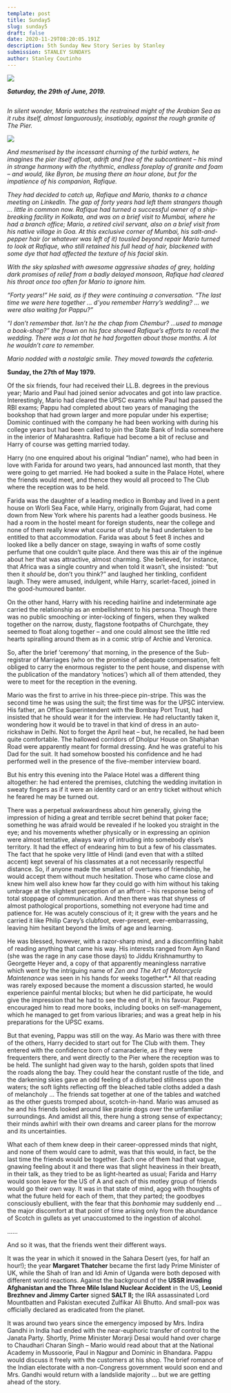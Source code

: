 ```yaml
---
template: post
title: Sunday5
slug: sunday5
draft: false
date: 2020-11-29T08:20:05.191Z
description: 5th Sunday New Story Series by Stanley
submission: STANLEY SUNDAYS
author: Stanley Coutinho
---
```

![](/media/eugene-chystiakov-wcmyslw5rom-unsplash.jpeg)

***Saturday, the 29th of June, 2019.***

![]()

*In silent wonder, Mario watches the restrained might of the Arabian Sea as it rubs itself, almost languorously, insatiably, against the rough granite of The Pier.* 

![](/media/chapter-1.jpg)

*And mesmerised by the incessant churning of the turbid waters, he imagines the pier itself afloat, adrift and free of the subcontinent – his mind in strange harmony with the rhythmic, endless foreplay of granite and foam – and would, like Byron, be musing there an hour alone, but for the impatience of his companion, Rafique.*

*They had decided to catch up, Rafique and Mario, thanks to a chance meeting on LinkedIn. The gap of forty years had left them strangers though … little in common now. Rafique had turned a successful owner of a ship-breaking facility in Kolkata, and was on a brief visit to Mumbai, where he had a branch office; Mario, a retired civil servant, also on a brief visit from his native village in Goa. At this exclusive corner of Mumbai, his salt-and-pepper hair (or whatever was left of it) tousled beyond repair Mario turned to look at Rafique, who still retained his full head of hair, blackened with some dye that had affected the texture of his facial skin.*

*With the sky splashed with awesome aggressive shades of grey, holding dark promises of relief from a badly delayed monsoon, Rafique had cleared his throat once too often for Mario to ignore him.* 

*“Forty years!” He said, as if they were continuing a conversation. “The last time we were here together … d’you remember Harry’s wedding? … we were also waiting for Pappu?”*

*“I don’t remember that. Isn’t he the chap from Chembur? …used to manage a book-shop?” the frown on his face showed Rafique’s efforts to recall the wedding. There was a lot that he had forgotten about those months. A lot he wouldn’t care to remember.*

*Mario nodded with a nostalgic smile. They moved towards the cafeteria.*

**Sunday, the 27th of May 1979.**

Of the six friends, four had received their LL.B. degrees in the previous year; Mario and Paul had joined senior advocates and got into law practice. Interestingly, Mario had cleared the UPSC exams while Paul had passed the RBI exams; Pappu had completed about two years of managing the bookshop that had grown larger and more popular under his expertise; Dominic continued with the company he had been working with during his college years but had been called to join the State Bank of India somewhere in the interior of Maharashtra. Rafique had become a bit of recluse and Harry of course was getting married today.

Harry (no one enquired about his original “Indian” name), who had been in love with Farida for around two years, had announced last month, that they were going to get married. He had booked a suite in the Palace Hotel, where the friends would meet, and thence they would all proceed to The Club where the reception was to be held.

Farida was the daughter of a leading medico in Bombay and lived in a pent house on Worli Sea Face, while Harry, originally from Gujarat, had come down from New York where his parents had a leather goods business. He had a room in the hostel meant for foreign students, near the college and none of them really knew what course of study he had undertaken to be entitled to that accommodation. Farida was about 5 feet 8 inches and looked like a belly dancer on stage, swaying in wafts of some costly perfume that one couldn’t quite place. And there was this air of the ingénue about her that was attractive, almost charming. She believed, for instance, that Africa was a single country and when told it wasn’t, she insisted: “but then it *should* be, don’t you think?” and laughed her tinkling, confident laugh. They were amused, indulgent, while Harry, scarlet-faced, joined in the good-humoured banter.

On the other hand, Harry with his receding hairline and indeterminate age carried the relationship as an embellishment to his persona. Though there was no public smooching or inter-locking of fingers, when they walked together on the narrow, dusty, flagstone footpaths of Churchgate, they seemed to float along together – and one could almost see the little red hearts spiralling around them as in a comic strip of Archie and Veronica.

So, after the brief ‘ceremony’ that morning, in the presence of the Sub-registrar of Marriages (who on the promise of adequate compensation, felt obliged to carry the enormous register to the pent house, and dispense with the publication of the mandatory ‘notices’) which all of them attended, they were to meet for the reception in the evening.

Mario was the first to arrive in his three-piece pin-stripe. This was the second time he was using the suit; the first time was for the UPSC interview. His father, an Office Superintendent with the Bombay Port Trust, had insisted that he should wear it for the interview. He had reluctantly taken it, wondering how it would be to travel in that kind of dress in an auto-rickshaw in Delhi. Not to forget the April heat – but, he recalled, he had been quite comfortable. The hallowed corridors of Dholpur House on Shahjahan Road were apparently meant for formal dressing. And he was grateful to his Dad for the suit. It had somehow boosted his confidence and he had performed well in the presence of the five-member interview board.

But his entry this evening into the Palace Hotel was a different thing altogether: he had entered the premises, clutching the wedding invitation in sweaty fingers as if it were an identity card or an entry ticket without which he feared he may be turned out.

There was a perpetual awkwardness about him generally, giving the impression of hiding a great and terrible secret behind that poker face; something he was afraid would be revealed if he looked you straight in the eye; and his movements whether physically or in expressing an opinion were almost tentative, always wary of intruding into somebody else’s territory. It had the effect of endearing him to but a few of his classmates. The fact that he spoke very little of Hindi (and even that with a stilted accent) kept several of his classmates at a not necessarily respectful distance. So, if anyone made the smallest of overtures of friendship, he would accept them without much hesitation. Those who came close and knew him well also knew how far they could go with him without his taking umbrage at the slightest perception of an affront – his response being of total stoppage of communication. And then there was that shyness of almost pathological proportions, something not everyone had time and patience for. He was acutely conscious of it; it grew with the years and he carried it like Philip Carey’s clubfoot, ever-present, ever-embarrassing, leaving him hesitant beyond the limits of age and learning.

He was blessed, however, with a razor-sharp mind, and a discomfiting habit of reading anything that came his way. His interests ranged from Ayn Rand (she was the rage in any case those days) to Jiddu Krishnamurthy to Georgette Heyer and, a copy of that apparently meaningless narrative which went by the intriguing name of *Zen and The Art of Motorcycle Maintenance* was seen in his hands for weeks together*.* All that reading was rarely exposed because the moment a discussion started, he would experience painful mental blocks; but when he did participate, he would give the impression that he had to see the end of it, in his favour. Pappu encouraged him to read more books, including books on self-management, which he managed to get from various libraries; and was a great help in his preparations for the UPSC exams.

But that evening, Pappu was still on the way. As Mario was there with three of the others, Harry decided to start out for The Club with them. They entered with the confidence born of camaraderie, as if they were frequenters there, and went directly to the Pier where the reception was to be held. The sunlight had given way to the harsh, golden spots that lined the roads along the bay. They could hear the constant rustle of the tide, and the darkening skies gave an odd feeling of a disturbed stillness upon the waters; the soft lights reflecting off the bleached table cloths added a dash of melancholy … The friends sat together at one of the tables and watched as the other guests tromped about, scotch-in-hand. Mario was amused as he and his friends looked around like prairie dogs over the unfamiliar surroundings. And amidst all this, there hung a strong sense of expectancy; their minds awhirl with their own dreams and career plans for the morrow and its uncertainties.

What each of them knew deep in their career-oppressed minds that night, and none of them would care to admit, was that this would, in fact, be the last time the friends would be together. Each one of them had that vague, gnawing feeling about it and there was that slight heaviness in their breath, in their talk, as they tried to be as light-hearted as usual; Farida and Harry would soon leave for the US of A and each of this motley group of friends would go their own way. It was in that state of mind, agog with thoughts of what the future held for each of them, that they parted; the goodbyes consciously ebullient, with the fear that this *bonhomie* may suddenly end … the major discomfort at that point of time arising only from the abundance of Scotch in gullets as yet unaccustomed to the ingestion of alcohol.

......

And so it was, that the friends went their different ways.

It was the year in which it snowed in the Sahara Desert (yes, for half an hour!); the year **Margaret Thatcher** became the first lady Prime Minister of UK, while the Shah of Iran and Idi Amin of Uganda were both deposed with different world reactions. Against the background of the **USSR invading Afghanistan and the Three Mile Island Nuclear Accident** in the US, **Leonid Brezhnev and Jimmy Carter** signed **SALT II;** the IRA assassinated Lord Mountbatten and Pakistan executed Zulfikar Ali Bhutto. And small-pox was officially declared as eradicated from the planet.

It was around two years since the emergency imposed by Mrs. Indira Gandhi in India had ended with the near-euphoric transfer of control to the Janata Party. Shortly, Prime Minister Morarji Desai would hand over charge to Chaudhari Charan Singh – Mario would read about that at the National Academy in Mussoorie, Paul in Nagpur and Dominic in Bhandara. Pappu would discuss it freely with the customers at his shop. The brief romance of the Indian electorate with a non-Congress government would soon end and Mrs. Gandhi would return with a landslide majority … but we are getting ahead of the story.